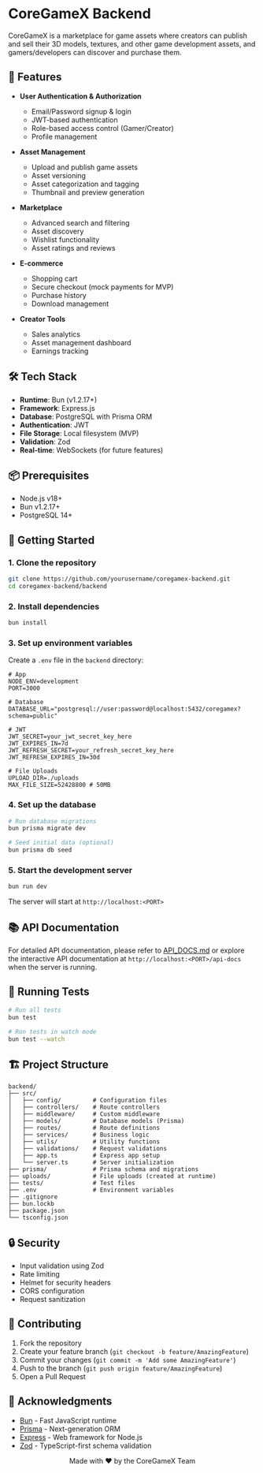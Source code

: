 # CoreGameX Backend

CoreGameX is a marketplace for game assets where creators can publish and sell their 3D models, textures, and other game development assets, and gamers/developers can discover and purchase them.

## 🚀 Features

- **User Authentication & Authorization**
  - Email/Password signup & login
  - JWT-based authentication
  - Role-based access control (Gamer/Creator)
  - Profile management

- **Asset Management**
  - Upload and publish game assets
  - Asset versioning
  - Asset categorization and tagging
  - Thumbnail and preview generation

- **Marketplace**
  - Advanced search and filtering
  - Asset discovery
  - Wishlist functionality
  - Asset ratings and reviews

- **E-commerce**
  - Shopping cart
  - Secure checkout (mock payments for MVP)
  - Purchase history
  - Download management

- **Creator Tools**
  - Sales analytics
  - Asset management dashboard
  - Earnings tracking

## 🛠️ Tech Stack

- **Runtime**: Bun (v1.2.17+)
- **Framework**: Express.js
- **Database**: PostgreSQL with Prisma ORM
- **Authentication**: JWT
- **File Storage**: Local filesystem (MVP)
- **Validation**: Zod
- **Real-time**: WebSockets (for future features)

## 📦 Prerequisites

- Node.js v18+
- Bun v1.2.17+
- PostgreSQL 14+

## 🚀 Getting Started

### 1. Clone the repository
```bash
git clone https://github.com/yourusername/coregamex-backend.git
cd coregamex-backend/backend
```

### 2. Install dependencies
```bash
bun install
```

### 3. Set up environment variables
Create a `.env` file in the `backend` directory:
```env
# App
NODE_ENV=development
PORT=3000

# Database
DATABASE_URL="postgresql://user:password@localhost:5432/coregamex?schema=public"

# JWT
JWT_SECRET=your_jwt_secret_key_here
JWT_EXPIRES_IN=7d
JWT_REFRESH_SECRET=your_refresh_secret_key_here
JWT_REFRESH_EXPIRES_IN=30d

# File Uploads
UPLOAD_DIR=./uploads
MAX_FILE_SIZE=52428800 # 50MB
```

### 4. Set up the database
```bash
# Run database migrations
bun prisma migrate dev

# Seed initial data (optional)
bun prisma db seed
```

### 5. Start the development server
```bash
bun run dev
```

The server will start at `http://localhost:<PORT>`

## 📚 API Documentation

For detailed API documentation, please refer to [API_DOCS.md](./API_DOCS.md) or explore the interactive API documentation at `http://localhost:<PORT>/api-docs` when the server is running.

## 🧪 Running Tests

```bash
# Run all tests
bun test

# Run tests in watch mode
bun test --watch
```

## 🏗️ Project Structure

```
backend/
├── src/
│   ├── config/         # Configuration files
│   ├── controllers/    # Route controllers
│   ├── middleware/     # Custom middleware
│   ├── models/         # Database models (Prisma)
│   ├── routes/         # Route definitions
│   ├── services/       # Business logic
│   ├── utils/          # Utility functions
│   ├── validations/    # Request validations
│   ├── app.ts          # Express app setup
│   └── server.ts       # Server initialization
├── prisma/             # Prisma schema and migrations
├── uploads/            # File uploads (created at runtime)
├── tests/              # Test files
├── .env                # Environment variables
├── .gitignore
├── bun.lockb
├── package.json
└── tsconfig.json
```

## 🔒 Security

- Input validation using Zod
- Rate limiting
- Helmet for security headers
- CORS configuration
- Request sanitization

## 🤝 Contributing

1. Fork the repository
2. Create your feature branch (`git checkout -b feature/AmazingFeature`)
3. Commit your changes (`git commit -m 'Add some AmazingFeature'`)
4. Push to the branch (`git push origin feature/AmazingFeature`)
5. Open a Pull Request


## 🙏 Acknowledgments

- [Bun](https://bun.sh/) - Fast JavaScript runtime
- [Prisma](https://www.prisma.io/) - Next-generation ORM
- [Express](https://expressjs.com/) - Web framework for Node.js
- [Zod](https://zod.dev/) - TypeScript-first schema validation

<div align="center">
  Made with ❤️ by the CoreGameX Team
</div>
